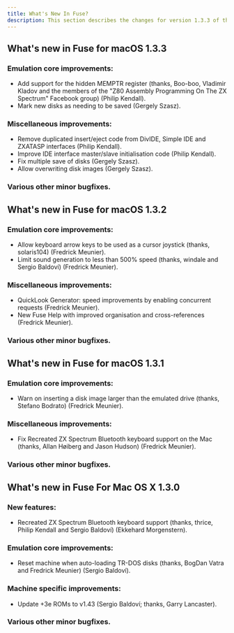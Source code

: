 ```yaml
---
title: What's New In Fuse?
description: This section describes the changes for version 1.3.3 of the Fuse emulator.
---
```


## What's new in Fuse for macOS 1.3.3

### Emulation core improvements:
* Add support for the hidden MEMPTR register (thanks, Boo-boo, Vladimir Kladov
  and the members of the "Z80 Assembly Programming On The ZX Spectrum"
  Facebook group) (Philip Kendall).
* Mark new disks as needing to be saved (Gergely Szasz).

### Miscellaneous improvements:
* Remove duplicated insert/eject code from DivIDE, Simple IDE and ZXATASP
  interfaces (Philip Kendall).
* Improve IDE interface master/slave initialisation code (Philip Kendall).
* Fix multiple save of disks (Gergely Szasz).
* Allow overwriting disk images (Gergely Szasz).

### Various other minor bugfixes.

## What's new in Fuse for macOS 1.3.2

### Emulation core improvements:
* Allow keyboard arrow keys to be used as a cursor joystick (thanks,
  solaris104) (Fredrick Meunier).
* Limit sound generation to less than 500% speed (thanks, windale and
  Sergio Baldoví) (Fredrick Meunier).

### Miscellaneous improvements:
* QuickLook Generator: speed improvements by enabling concurrent requests
  (Fredrick Meunier).
* New Fuse Help with improved organisation and cross-references (Fredrick Meunier).

### Various other minor bugfixes.

## What's new in Fuse for macOS 1.3.1

### Emulation core improvements:
* Warn on inserting a disk image larger than the emulated drive (thanks,
  Stefano Bodrato) (Fredrick Meunier).

### Miscellaneous improvements:
* Fix Recreated ZX Spectrum Bluetooth keyboard support on the Mac (thanks, Allan
  Høiberg and Jason Hudson) (Fredrick Meunier).

### Various other minor bugfixes.

## What's new in Fuse For Mac OS X 1.3.0

### New features:
* Recreated ZX Spectrum Bluetooth keyboard support (thanks, thrice, Philip
  Kendall and Sergio Baldoví) (Ekkehard Morgenstern).

### Emulation core improvements:
* Reset machine when auto-loading TR-DOS disks (thanks, BogDan Vatra and
  Fredrick Meunier) (Sergio Baldoví).

### Machine specific improvements:
* Update +3e ROMs to v1.43 (Sergio Baldoví; thanks, Garry Lancaster).

### Various other minor bugfixes.
